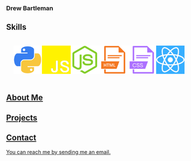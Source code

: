 ### Drew Bartleman

<!-- ![Python](icons/python_transparent.png "title-1") ![Javascript](icons/javascript_transparent.png "title-1") ![NodeJS](icons/nodejs_transparent.png "title-1") ![HTML](icons/html_transparent.png "title-1") ![CSS](icons/css_transparent.png "title-1") ![React](icons/react_transparent.png "title-1")  -->

## Skills

<p style="display:flex; justify-content:center; padding:20px;">
  <a href="https://www.python.org/">
  	<img src="/icons/python_transparent.png" width="100" />
  <a href="https://en.wikipedia.org/wiki/JavaScript">
  	<img src="/icons/javascript_transparent.png" width="100" /> 
  <a href="https://nodejs.org/en/">
  	<img src="/icons/nodejs_transparent.png" width="100" />
  <a href="https://en.wikipedia.org/wiki/HTML">
  	<img src="/icons/html_transparent.png" width="100" />
  <a href="https://en.wikipedia.org/wiki/CSS">
  	<img src="/icons/css_transparent.png" width="100" /> 
  <a href="https://reactjs.org/">
  	<img src="/icons/react_transparent.png" width="100" />
</p>

## About Me

## Projects

## Contact

You can reach me by [sending me an email.](mailto:drewbartleman@gmail.com)